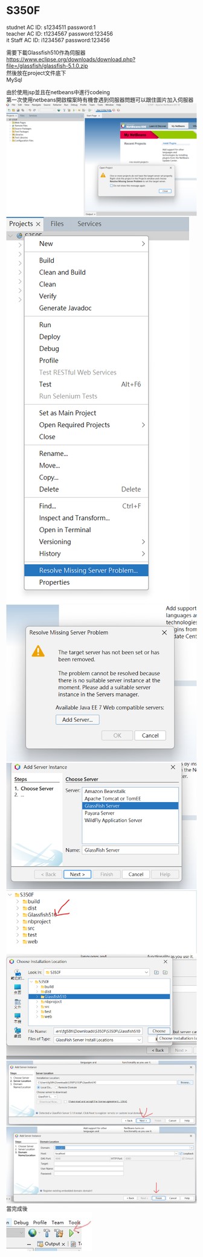 # S350F
studnet AC  ID: s1234511 password:1  
teacher AC  ID: t1234567 password:123456  
it Staff AC  ID: i1234567 password:123456  

需要下載Glassfish510作為伺服器  
https://www.eclipse.org/downloads/download.php?file=/glassfish/glassfish-5.1.0.zip  
然後放在project文件底下  
MySql

由於使用jsp並且在netbeans中進行codeing  
第一次使用netbeans開啟檔案時有機會遇到伺服器問題可以跟住圖片加入伺服器  
!['image'](follow/follow1.png)  
!['image'](follow/follow2.png)  
!['image'](follow/follow3.png)  
!['image'](follow/follow4.png)  
!['image'](follow/follow5.png)  
!['image'](follow/follow6.png)  
!['image'](follow/follow7.png)  
!['image'](follow/follow8.png)  
當完成後  
!['image'](follow/follow9.jpg)  
